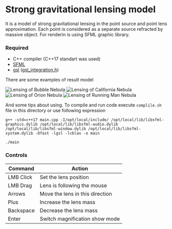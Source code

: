 # Strong gravitational lensing model

It is a model of strong gravitational lensing in the point source and point lens approximation. 
Each point is considered as a separate source refracted by massive object. For renderin is using SFML graphic library.

### Required
- C++ compiler (C++17 standart was used)
- [SFML](https://www.sfml-dev.org/) 
- [gsl](https://www.gnu.org/software/gsl/doc/html/index.html) ([gsl_integration.h](https://www.gnu.org/software/gsl/doc/html/integration.html))

There are some examples of result model

![Lensing of Bubble Nebula](https://github.com/meIonmusk/infa_islamov_4sem/tree/main/gravitational%20lensing/output_images/BubbleNebula.jpeg "Lensing of Bubble Nebula")
![Lensing of California Nebula](https://github.com/meIonmusk/infa_islamov_4sem/tree/main/gravitational%20lensing/output_images/CaliforniaNebula.jpeg "Lensing of Bubble Nebula")
![Lensing of Orion Nebula](https://github.com/meIonmusk/infa_islamov_4sem/tree/main/gravitational%20lensing/output_images/OrionNebula.jpeg "Lensing of Orion Nebula")
![Lensing of Running Man Nebula](https://github.com/meIonmusk/infa_islamov_4sem/tree/main/gravitational%20lensing/output_images/RunningManNebula.jpeg "Lensing of Running man Nebula")

And some tips about using. To compile and run code execute `complile.sh` file in this directory or use following expression 
    
    g++ -std=c++17 main.cpp -I/opt/local/include/ /opt/local/lib/libsfml-graphics.dylib /opt/local/lib/libsfml-audio.dylib  /opt/local/lib/libsfml-window.dylib /opt/local/lib/libsfml-system.dylib -Ofast -lgsl -lcblas -o main

    ./main

### Controls

| Command |              Action            |
|---------|--------------------------------|
|LMB Click|  Set the lens position         |
|LMB Drag | Lens is following the mouse    |
|Arrows   | Move the lens in this direction|
|Plus     | Increase the lens mass         |
|Backspace| Decrease the lens mass         |
|Enter    | Switch magnification show mode |